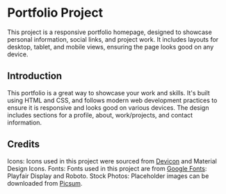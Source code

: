 # Portfolio Project

This project is a responsive portfolio homepage, designed to showcase personal information, social links, and project work. It includes layouts for desktop, tablet, and mobile views, ensuring the page looks good on any device.

## Introduction

This portfolio is a great way to showcase your work and skills. It's built using HTML and CSS, and follows modern web development practices to ensure it is responsive and looks good on various devices. The design includes sections for a profile, about, work/projects, and contact information.

## Credits

Icons: Icons used in this project were sourced from [Devicon](https://devicon.dev/) and Material Design Icons.
Fonts: Fonts used in this project are from [Google Fonts](https://fonts.google.com/): Playfair Display and Roboto.
Stock Photos: Placeholder images can be downloaded from [Picsum](https://picsum.photos/).